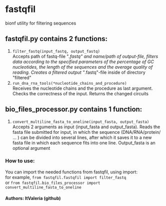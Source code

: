 # fastqfil
bionf utility for filtering sequences

## fastqfil.py contains 2 functions:
1. `filter_fastq(input_fastq, output_fastq)`  
  Accepts path of fastq-file "*.fastq" and name/path of output-file, filters data according to the specified parameters of the percentage of GC nucleotides, the length of the sequences and the average quality of reading. Creates a filtered output "*.fastq"-file inside of directory "filtered"
3. `run_dna_rna_tools(*nucleotide_chains_and_procedure)`  
  Receives the nucleotide chains and the procedure as last argument. Сhecks the correctness of the input. Returns the changed circuits
## bio_files_processor.py contains 1 function:
1. `convert_multiline_fasta_to_oneline(input_fasta, output_fasta)`  
   Accepts 2 arguments as input (input_fasta and output_fasta). Reads the fasta file submitted for input, in which the sequence (DNA/RNA/protein/ ... ) can be divided into several lines, after which it saves it to a new fasta file in which each sequence fits into one line. Output_fasta is an optional argument

### How to use:
You can import the needed functions from fastqfil, using import:  
for example, `from fastqfil.fastqfil import filter_fastq`  
or `from fastqfil.bio_files_processor import convert_multiline_fasta_to_oneline`

#### Authors: ItValeria (github)
